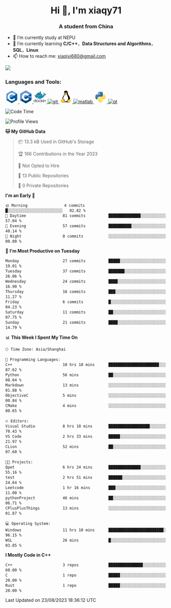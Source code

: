 <h1 align="center">Hi 👋, I'm xiaqy71</h1>
<h3 align="center">A student from China</h3>

- 🔭 I’m currently study at NEPU
- 🌱 I’m currently learning **C/C++**，**Data Structures and Algorithms**，**SQL**，**Linux**
- 📫 How to reach me: xiaqiyi680@gmail.com

![](https://github-readme-stats.vercel.app/api?username=xiaqy71)

<h3 align="left">Languages and Tools:</h3>
<p align="left"> <a href="https://www.cprogramming.com/" target="_blank" rel="noreferrer"> <img src="https://raw.githubusercontent.com/devicons/devicon/master/icons/c/c-original.svg" alt="c" width="40" height="40"/> </a> <a href="https://www.w3schools.com/cpp/" target="_blank" rel="noreferrer"> <img src="https://raw.githubusercontent.com/devicons/devicon/master/icons/cplusplus/cplusplus-original.svg" alt="cplusplus" width="40" height="40"/> </a> <a href="https://www.docker.com/" target="_blank" rel="noreferrer"> <img src="https://raw.githubusercontent.com/devicons/devicon/master/icons/docker/docker-original-wordmark.svg" alt="docker" width="40" height="40"/> </a> <a href="https://git-scm.com/" target="_blank" rel="noreferrer"> <img src="https://www.vectorlogo.zone/logos/git-scm/git-scm-icon.svg" alt="git" width="40" height="40"/> </a> <a href="https://www.linux.org/" target="_blank" rel="noreferrer"> <img src="https://raw.githubusercontent.com/devicons/devicon/master/icons/linux/linux-original.svg" alt="linux" width="40" height="40"/> </a> <a href="https://www.mathworks.com/" target="_blank" rel="noreferrer"> <img src="https://upload.wikimedia.org/wikipedia/commons/2/21/Matlab_Logo.png" alt="matlab" width="40" height="40"/> </a> <a href="https://www.python.org" target="_blank" rel="noreferrer"> <img src="https://raw.githubusercontent.com/devicons/devicon/master/icons/python/python-original.svg" alt="python" width="40" height="40"/> </a> <a href="https://www.qt.io/" target="_blank" rel="noreferrer"> <img src="https://upload.wikimedia.org/wikipedia/commons/0/0b/Qt_logo_2016.svg" alt="qt" width="40" height="40"/> </a> </p>

<!--START_SECTION:waka-->
![Code Time](http://img.shields.io/badge/Code%20Time-206%20hrs%201%20min-blue)

![Profile Views](http://img.shields.io/badge/Profile%20Views-6-blue)

**🐱 My GitHub Data** 

> 📦 13.3 kB Used in GitHub's Storage 
 > 
> 🏆 166 Contributions in the Year 2023
 > 
> 🚫 Not Opted to Hire
 > 
> 📜 13 Public Repositories 
 > 
> 🔑 0 Private Repositories 
 > 
**I'm an Early 🐤** 

```text
🌞 Morning                4 commits           █░░░░░░░░░░░░░░░░░░░░░░░░   02.82 % 
🌆 Daytime                81 commits          ██████████████░░░░░░░░░░░   57.04 % 
🌃 Evening                57 commits          ██████████░░░░░░░░░░░░░░░   40.14 % 
🌙 Night                  0 commits           ░░░░░░░░░░░░░░░░░░░░░░░░░   00.00 % 
```
📅 **I'm Most Productive on Tuesday** 

```text
Monday                   27 commits          █████░░░░░░░░░░░░░░░░░░░░   19.01 % 
Tuesday                  37 commits          ███████░░░░░░░░░░░░░░░░░░   26.06 % 
Wednesday                24 commits          ████░░░░░░░░░░░░░░░░░░░░░   16.90 % 
Thursday                 16 commits          ███░░░░░░░░░░░░░░░░░░░░░░   11.27 % 
Friday                   6 commits           █░░░░░░░░░░░░░░░░░░░░░░░░   04.23 % 
Saturday                 11 commits          ██░░░░░░░░░░░░░░░░░░░░░░░   07.75 % 
Sunday                   21 commits          ████░░░░░░░░░░░░░░░░░░░░░   14.79 % 
```


📊 **This Week I Spent My Time On** 

```text
🕑︎ Time Zone: Asia/Shanghai

💬 Programming Languages: 
C++                      10 hrs 10 mins      ██████████████████████░░░   87.62 % 
Python                   56 mins             ██░░░░░░░░░░░░░░░░░░░░░░░   08.04 % 
Markdown                 13 mins             ░░░░░░░░░░░░░░░░░░░░░░░░░   01.88 % 
ObjectiveC               5 mins              ░░░░░░░░░░░░░░░░░░░░░░░░░   00.84 % 
CMake                    4 mins              ░░░░░░░░░░░░░░░░░░░░░░░░░   00.65 % 

🔥 Editors: 
Visual Studio            8 hrs 10 mins       ██████████████████░░░░░░░   70.43 % 
VS Code                  2 hrs 33 mins       █████░░░░░░░░░░░░░░░░░░░░   21.97 % 
CLion                    52 mins             ██░░░░░░░░░░░░░░░░░░░░░░░   07.60 % 

🐱‍💻 Projects: 
Qpet                     6 hrs 24 mins       ██████████████░░░░░░░░░░░   55.16 % 
test                     2 hrs 51 mins       ██████░░░░░░░░░░░░░░░░░░░   24.64 % 
Leetcode                 1 hr 16 mins        ███░░░░░░░░░░░░░░░░░░░░░░   11.00 % 
pythonProject            46 mins             ██░░░░░░░░░░░░░░░░░░░░░░░   06.71 % 
CPlusPlusThings          13 mins             ░░░░░░░░░░░░░░░░░░░░░░░░░   01.87 % 

💻 Operating System: 
Windows                  11 hrs 10 mins      ████████████████████████░   96.15 % 
WSL                      26 mins             █░░░░░░░░░░░░░░░░░░░░░░░░   03.85 % 
```

**I Mostly Code in C++** 

```text
C++                      3 repos             ███████████████░░░░░░░░░░   60.00 % 
C                        1 repo              █████░░░░░░░░░░░░░░░░░░░░   20.00 % 
Rust                     1 repo              █████░░░░░░░░░░░░░░░░░░░░   20.00 % 
```




 Last Updated on 23/08/2023 18:36:12 UTC
<!--END_SECTION:waka-->




